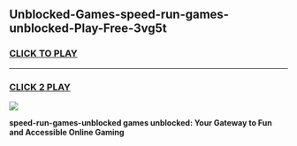
## Unblocked-Games-speed-run-games-unblocked-Play-Free-3vg5t
<h3>
<a href="https://premium76.site?title=speed-run-games-unblocked&ref=17A">CLICK TO PLAY</a></h3>
<hr>

<h3>
<a href="https://premium76.site?title=speed-run-games-unblocked&ref=17A">CLICK 2 PLAY</a>
  
</h3>

<a href="https://premium76.site?title=speed-run-games-unblocked&ref=17A"><img src="https://clearcache.store/games.png"></a>


**speed-run-games-unblocked games unblocked: Your Gateway to Fun and Accessible Online Gaming**
